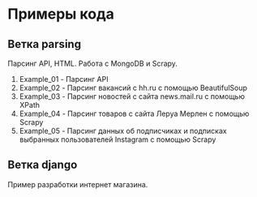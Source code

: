 # Примеры кода
## Ветка parsing
Парсинг API, HTML. Работа с MongoDB и Scrapy.
1. Example_01 - Парсинг API
2. Example_02 - Парсинг вакансий с hh.ru с помощью BeautifulSoup
3. Example_03 - Парсинг новостей с сайта news.mail.ru с помощью XPath
4. Example_04 - Парсинг товаров с сайта Леруа Мерлен с помощью Scrapy
5. Example_05 - Парсинг данных об подписчиках и подписках выбранных пользователей Instagram с помощью Scrapy

## Ветка django

Пример разработки интернет магазина.
